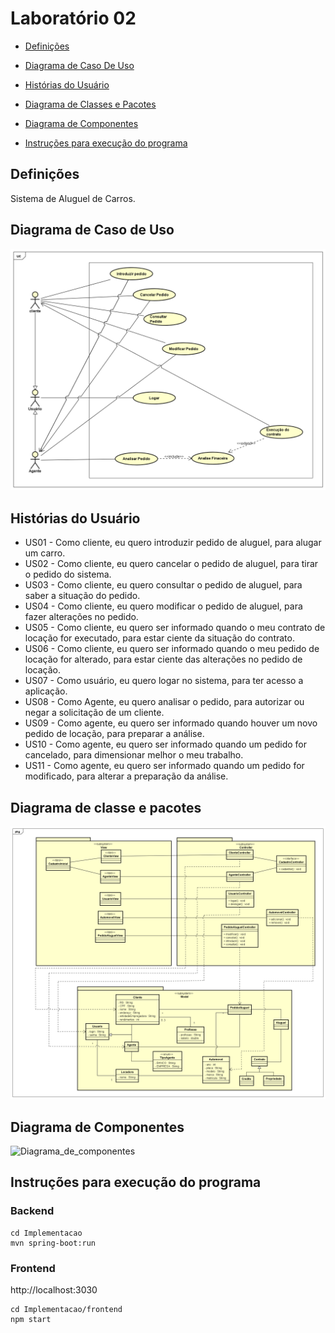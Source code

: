 # Laboratório 02

- [Definições](#definições)

- [Diagrama de Caso De Uso](#diagrama-de-caso-de-uso)

- [Histórias do Usuário](#histórias-do-usuário)

- [Diagrama de Classes e Pacotes](#diagrama_de_classes_e_pacotes)

- [Diagrama de Componentes](#diagrama_de_componentes)

- [Instruções para execução do programa](#intruções_para_execução_do_programa) 

## Definições

Sistema de Aluguel de Carros.

## Diagrama de Caso de Uso

![Diagrama_CasoDeUso](./projeto/Print%20-%20Diagrama%20de%20Caso%20de%20Uso.png)

## Histórias do Usuário

* US01 - Como cliente, eu quero introduzir pedido de aluguel, para alugar um carro.
* US02 - Como cliente, eu quero cancelar o pedido de aluguel, para tirar o pedido do sistema.
* US03 - Como cliente, eu quero consultar o pedido de aluguel, para saber a situação do pedido.
* US04 - Como cliente, eu quero modificar o pedido de aluguel, para fazer alterações no pedido.
* US05 - Como cliente, eu quero ser informado quando o meu contrato de locação for executado, para estar ciente da situação do contrato.
* US06 - Como cliente, eu quero ser informado quando o meu pedido de locação for alterado, para estar ciente das alterações no pedido de locação.
* US07 - Como usuário, eu quero logar no sistema, para ter acesso a aplicação.
* US08 - Como Agente, eu quero analisar o pedido, para autorizar ou negar a solicitação de um cliente.
* US09 - Como agente, eu quero ser informado quando houver um novo pedido de locação, para preparar a análise.
* US10 - Como agente, eu quero ser informado quando um pedido for cancelado, para dimensionar melhor o meu trabalho.
* US11 - Como agente, eu quero ser informado quando um pedido for modificado, para alterar a preparação da análise.


## Diagrama de classe e pacotes

![Diagrama_de_classe_e_Pacotes](./projeto/Diagrama%20de%20Classes%20e%20Pacotes.png)

## Diagrama de Componentes

![Diagrama_de_componentes](./projeto/Diagrama%20Classes%20de%20Componentes.png)

## Instruções para execução do programa

### Backend

```
cd Implementacao 
mvn spring-boot:run
```

### Frontend

http://localhost:3030

```
cd Implementacao/frontend
npm start
```
